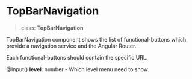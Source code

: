 # TopBarNavigation

> class: **TopBarNavigation**

TopBarNavigation component shows the list of functional-buttons which provide a navigation service and 
the Angular Router. 

Each functional-buttons should contain the specific URL.


@Input() **level**: number - Which level menu need to show. 



